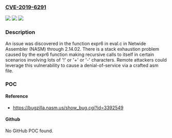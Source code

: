### [CVE-2019-6291](https://cve.mitre.org/cgi-bin/cvename.cgi?name=CVE-2019-6291)
![](https://img.shields.io/static/v1?label=Product&message=n%2Fa&color=blue)
![](https://img.shields.io/static/v1?label=Version&message=n%2Fa&color=blue)
![](https://img.shields.io/static/v1?label=Vulnerability&message=n%2Fa&color=brighgreen)

### Description

An issue was discovered in the function expr6 in eval.c in Netwide Assembler (NASM) through 2.14.02. There is a stack exhaustion problem caused by the expr6 function making recursive calls to itself in certain scenarios involving lots of '!' or '+' or '-' characters. Remote attackers could leverage this vulnerability to cause a denial-of-service via a crafted asm file.

### POC

#### Reference
- https://bugzilla.nasm.us/show_bug.cgi?id=3392549

#### Github
No GitHub POC found.


